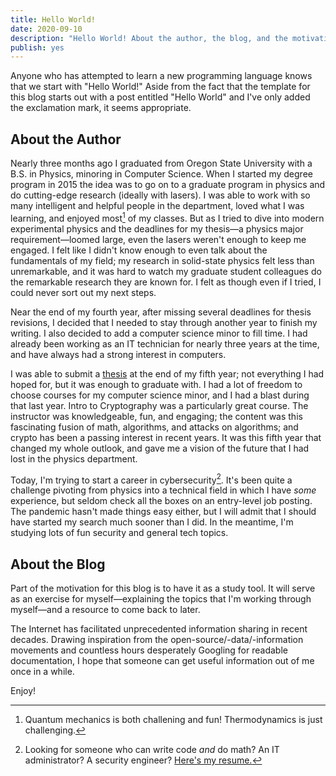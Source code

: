 ```yaml
---
title: Hello World!
date: 2020-09-10
description: "Hello World! About the author, the blog, and the motivation for writing."
publish: yes
---
```


Anyone who has attempted to learn a new programming language knows that we start with "Hello World!" Aside from the fact that the template for this blog starts out with a post entitled "Hello World" and I've only added the exclamation mark, it seems appropriate.

## About the Author

Nearly three months ago I graduated from Oregon State University with a B.S. in Physics, minoring in Computer Science. When I started my degree program in 2015 the idea was to go on to a graduate program in physics and do cutting-edge research (ideally with lasers). I was able to work with so many intelligent and helpful people in the department, loved what I was learning, and enjoyed most[^1] of my classes. But as I tried to dive into modern experimental physics and the deadlines for my thesis&mdash;a physics major requirement&mdash;loomed large, even the lasers weren't enough to keep me engaged. I felt like I didn't know enough to even talk about the fundamentals of my field; my research in solid-state physics felt less than unremarkable, and it was hard to watch my graduate student colleagues do the remarkable research they are known for. I felt as though even if I tried, I could never sort out my next steps.

Near the end of my fourth year, after missing several deadlines for thesis revisions, I decided that I needed to stay through another year to finish my writing. I also decided to add a computer science minor to fill time. I had already been working as an IT technician for nearly three years at the time, and have always had a strong interest in computers.

I was able to submit a [thesis](https://www.zcolbert.com/zc-thesis.pdf) at the end of my fifth year; not everything I had hoped for, but it was enough to graduate with. I had a lot of freedom to choose courses for my computer science minor, and I had a blast during that last year. Intro to Cryptography was a particularly great course. The instructor was knowledgeable, fun, and engaging; the content was this fascinating fusion of math, algorithms, and attacks on algorithms; and crypto has been a passing interest in recent years. It was this fifth year that changed my whole outlook, and gave me a vision of the future that I had lost in the physics department.

Today, I'm trying to start a career in cybersecurity[^2]. It's been quite a challenge pivoting from physics into a technical field in which I have _some_ experience, but seldom check all the boxes on an entry-level job posting. The pandemic hasn't made things easy either, but I will admit that I should have started my search much sooner than I did. In the meantime, I'm studying lots of fun security and general tech topics.

## About the Blog

Part of the motivation for this blog is to have it as a study tool. It will serve as an exercise for myself&mdash;explaining the topics that I'm working through myself&mdash;and a resource to come back to later.

The Internet has facilitated unprecedented information sharing in recent decades. Drawing inspiration from the open-source/-data/-information movements and countless hours desperately Googling for readable documentation, I hope that someone can get useful information out of me once in a while.

Enjoy!

[^1]: Quantum mechanics is both challening and fun! Thermodynamics is just challenging.
[^2]: Looking for someone who can write code _and_ do math? An IT administrator? A security engineer? [Here's my resume.](https://www.zcolbert.com)
